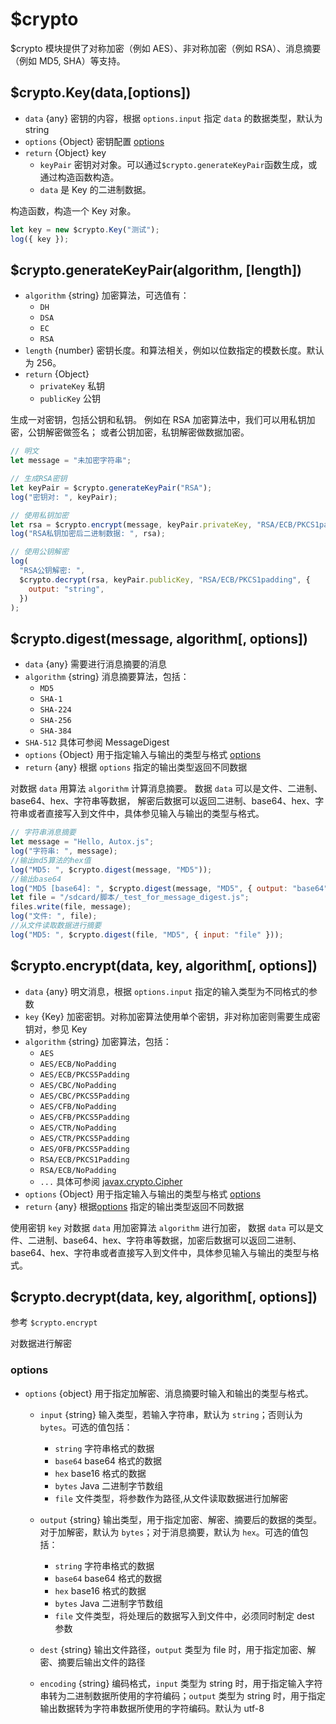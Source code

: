 # $crypto

\$crypto 模块提供了对称加密（例如 AES）、非对称加密（例如 RSA）、消息摘要（例如 MD5, SHA）等支持。

## $crypto.Key(data,[options])

- `data` {any} 密钥的内容，根据 `options.input` 指定 `data` 的数据类型，默认为 string
- `options` {Object} 密钥配置 [options](#options)
- `return` {Object} key
  - `keyPair` 密钥对对象。可以通过`$crypto.generateKeyPair`函数生成，或通过构造函数构造。
  - `data` 是 Key 的二进制数据。

构造函数，构造一个 Key 对象。

```js
let key = new $crypto.Key("测试");
log({ key });
```

## $crypto.generateKeyPair(algorithm, [length])

- `algorithm` {string} 加密算法，可选值有：
  - `DH`
  - `DSA`
  - `EC`
  - `RSA`
- `length` {number} 密钥长度。和算法相关，例如以位数指定的模数长度。默认为 256。
- `return` {Object}
  - `privateKey` 私钥
  - `publicKey` 公钥

生成一对密钥，包括公钥和私钥。
例如在 RSA 加密算法中，我们可以用私钥加密，公钥解密做签名；
或者公钥加密，私钥解密做数据加密。

```js
// 明文
let message = "未加密字符串";

// 生成RSA密钥
let keyPair = $crypto.generateKeyPair("RSA");
log("密钥对: ", keyPair);

// 使用私钥加密
let rsa = $crypto.encrypt(message, keyPair.privateKey, "RSA/ECB/PKCS1padding");
log("RSA私钥加密后二进制数据: ", rsa);

// 使用公钥解密
log(
  "RSA公钥解密: ",
  $crypto.decrypt(rsa, keyPair.publicKey, "RSA/ECB/PKCS1padding", {
    output: "string",
  })
);
```

## $crypto.digest(message, algorithm[, options])

- `data` {any} 需要进行消息摘要的消息
- `algorithm` {string} 消息摘要算法，包括：
  - `MD5`
  - `SHA-1`
  - `SHA-224`
  - `SHA-256`
  - `SHA-384`
- `SHA-512` 具体可参阅 MessageDigest
- `options` {Object} 用于指定输入与输出的类型与格式 [options](#options)
- `return` {any} 根据 `options` 指定的输出类型返回不同数据

对数据 `data` 用算法 `algorithm` 计算消息摘要。
数据 `data` 可以是文件、二进制、base64、hex、字符串等数据，
解密后数据可以返回二进制、base64、hex、字符串或者直接写入到文件中，具体参见输入与输出的类型与格式。

```js
// 字符串消息摘要
let message = "Hello, Autox.js";
log("字符串: ", message);
//输出md5算法的hex值
log("MD5: ", $crypto.digest(message, "MD5"));
//输出base64
log("MD5 [base64]: ", $crypto.digest(message, "MD5", { output: "base64" }));
let file = "/sdcard/脚本/_test_for_message_digest.js";
files.write(file, message);
log("文件: ", file);
//从文件读取数据进行摘要
log("MD5: ", $crypto.digest(file, "MD5", { input: "file" }));
```

## $crypto.encrypt(data, key, algorithm[, options])

- `data` {any} 明文消息，根据 `options.input` 指定的输入类型为不同格式的参数
- `key` {Key} 加密密钥。对称加密算法使用单个密钥，非对称加密则需要生成密钥对，参见 Key
- `algorithm` {string} 加密算法，包括：
  - `AES`
  - `AES/ECB/NoPadding`
  - `AES/ECB/PKCS5Padding`
  - `AES/CBC/NoPadding`
  - `AES/CBC/PKCS5Padding`
  - `AES/CFB/NoPadding`
  - `AES/CFB/PKCS5Padding`
  - `AES/CTR/NoPadding`
  - `AES/CTR/PKCS5Padding`
  - `AES/OFB/PKCS5Padding`
  - `RSA/ECB/PKCS1Padding`
  - `RSA/ECB/NoPadding`
  - `...` 具体可参阅 [javax.crypto.Cipher](https://developer.android.google.cn/reference/javax/crypto/Cipher?hl=en)
- `options` {Object} 用于指定输入与输出的类型与格式 [options](#options)
- `return` {any} 根据[options](#options) 指定的输出类型返回不同数据

使用密钥 `key` 对数据 `data` 用加密算法 `algorithm` 进行加密，
数据 `data` 可以是文件、二进制、base64、hex、字符串等数据，加密后数据可以返回二进制、base64、hex、字符串或者直接写入到文件中，具体参见输入与输出的类型与格式。

## $crypto.decrypt(data, key, algorithm[, options])

参考 `$crypto.encrypt`

对数据进行解密

### options

- `options` {object} 用于指定加解密、消息摘要时输入和输出的类型与格式。

  - `input` {string} 输入类型，若输入字符串，默认为 `string`；否则认为 `bytes`。可选的值包括：

    - `string` 字符串格式的数据
    - `base64` base64 格式的数据
    - `hex` base16 格式的数据
    - `bytes` Java 二进制字节数组
    - `file` 文件类型，将参数作为路径,从文件读取数据进行加解密

  - `output` {string} 输出类型，用于指定加密、解密、摘要后的数据的类型。
    对于加解密，默认为 `bytes`；对于消息摘要，默认为 `hex`。可选的值包括：

    - `string` 字符串格式的数据
    - `base64` base64 格式的数据
    - `hex` base16 格式的数据
    - `bytes` Java 二进制字节数组
    - `file` 文件类型，将处理后的数据写入到文件中，必须同时制定 dest 参数

  - `dest` {string} 输出文件路径，`output` 类型为 file 时，用于指定加密、解密、摘要后输出文件的路径

  - `encoding` {string} 编码格式，`input` 类型为 string 时，用于指定输入字符串转为二进制数据所使用的字符编码；`output` 类型为 string 时，用于指定输出数据转为字符串数据所使用的字符编码。默认为 utf-8
